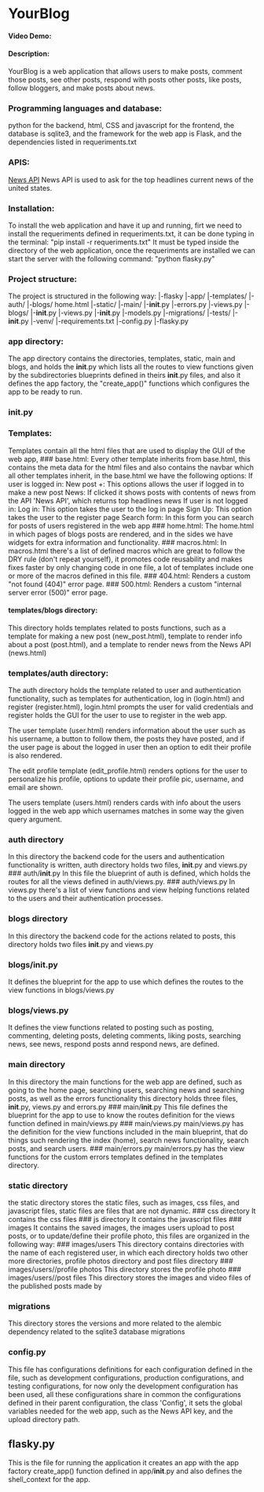 # YourBlog
#### Video Demo:  <URL HERE>
#### Description: 
  YourBlog is a web application that allows users to make posts, comment those posts, see other posts, respond with posts other posts, like posts, follow bloggers, and make posts about news.
  
### Programming languages and database:
  python for the backend, html, CSS and javascript for the frontend, the database is sqlite3, and the framework for the web app is Flask, and the dependencies listed in requeriments.txt

### APIS:
[News API](https://newsapi.org) News API is used to ask for the top headlines current news of the united states.

### Installation:
  To install the web application and have it up and running, firt we need to install the requeriments defined in requeriments.txt, it can be done typing in the terminal:
    "pip install -r requeriments.txt"
  It must be typed inside the directory of the web application, once the requeriments are installed we can start the server with the following command:
    "python flasky.py"

### Project structure:
  The project is structured in the following way:
  |-flasky
   |-app/
     |-templates/
       |-auth/
       |-blogs/
       home.html
     |-static/
     |-main/
       |-__init__.py
       |-errors.py
       |-views.py
      |-blogs/
       |-__init__.py
       |-views.py
   |-__init__.py
   |-models.py
 |-migrations/
 |-tests/
   |-__init__.py
 |-venv/
 |-requirements.txt
 |-config.py
 |-flasky.py

### app directory:
  The app directory contains the directories, templates, static, main and blogs, and holds the __init__.py which lists all the routes to view functions given by the subdirectories blueprints   defined in theirs __init__.py files, and also it defines the app factory, the "create_app()" functions which configures the app to be ready to run.
  ### __init__.py
  
  ### Templates:
  Templates contain all the html files that are used to display the GUI of the web app, 
    ### base.html:
    Every other template inherits from base.html, this contains the meta data for the html files and also contains the navbar
    which all other templates inherit, in the base.html we have the following options:
    If user is logged in:
      New post +: This options allows the user if logged in to make a new post
      News: If clicked it shows posts with contents of news from the API 'News API', which returns top headlines news
    If user is not logged in:
      Log in: This option takes the user to the log in page
      Sign Up: This option takes the user to the register page
    Search form: In this form you can search for posts of users registered in the web app
    ### home.html:
    The home.html in which pages of blogs posts are rendered, and in the sides we have widgets for extra information and functionality.
    ### macros.html:
    In macros.html there's a list of defined macros which are great to follow the DRY rule (don't repeat yourself), it promotes code reusability 
    and makes fixes faster by only changing code in one file, a lot of templates include one or more of the macros defined in this file.
    ### 404.html:
    Renders a custom "not found (404)" error page.
    ### 500.html:
    Renders a custom "internal server error (500)" error page.
    
  #### templates/blogs directory:
  This directory holds templates related to posts functions, such as a template for making a new post (new_post.html), template to render info about a post (post.html),
  and a template to render news from the News API (news.html)

  ### templates/auth directory:
  The auth directory holds the template related to user and authentication functionality, such as templates for authentication, log in (login.html) and register (register.html),
  login.html prompts the user for valid credentials and register holds the GUI for the user to use to register in the web app.

  The user template (user.html) renders information about the user such as his username, a button to follow them, the posts they have posted, and if the user page is about the logged in         user then an option to edit their profile is also rendered.

  The edit profile template (edit_profile.html) renders options for the user to personalize his profile, options to update their profile pic, username, and email are shown.

  The users template (users.html) renders cards with info about the users logged in the web app which usernames matches in some way the given query argument.

  ### auth directory
  In this directory the backend code for the users and authentication functionality is written, auth directory holds two files, __init__.py and views.py
    ### auth/__init__.py
    In this file the blueprint of auth is defined, which holds the routes for all the views defined in auth/views.py.
    ### auth/views.py
    In views.py there's a list of view functions and view helping functions related to the users and their authentication processes.
  
  ### blogs directory
  In this directory the backend code for the actions related to posts, this directory holds two files __init__.py and views.py
  ### blogs/__init__.py
  It defines the blueprint for the app to use which defines the routes to the view functions in blogs/views.py
  ### blogs/views.py
  It defines the view functions related to posting such as posting, commenting, deleting posts, deleting comments, liking posts, searching news,
  see news, respond posts annd respond news, are defined.

  ### main directory
  In this directory the main functions for the web app are defined, such as going to the home page, searching users, searching news and searching posts, as well as the errors functionality
  this directory holds three files, __init__.py, views.py and errors.py
    ### main/__init__.py
    This file defines the blueprint for the app to use to know the routes definition for the views function defined in main/views.py
    ### main/views.py
    main/views.py has the definition for the view functions included in the main blueprint, that do things such rendering the index (home), search news functionality, search posts, and 
    search users.
    ### main/errors.py
    main/errors.py has the view functions for the custom errors templates defined in the templates directory.

  ### static directory
  the static directory stores the static files, such as images, css files, and javascript files, static files are files that are not dynamic.
    ### css directory
    It contains the css files
    ### js directory
    It contains the javascript files
    ### images
    It contains the saved images, the images users upload to post posts, or to update/define their profile photo, this files are organized in the following way:
    ### images/users
    This directory contains directories with the name of each registered user, in which each directory holds two other more directories, profile photos directory and post files directory
    ### images/users/<user>/profile photos
    This directory stores the <user> profile photo
    ### images/users/<user>/post files
    This directory stores the images and video files of the published posts made by <user>

### migrations
This directory stores the versions and more related to the alembic dependency related to the sqlite3 database migrations

### config.py
This file has configurations definitions for each configuration defined in the file, such as development configurations, production configurations, and testing configurations,
for now only the development configuration has been used, all these configurations share in common the configurations defined in their parent configuration, the class 'Config', 
it sets the global variables needed for the web app, such as the News API key, and the upload directory path.

## flasky.py
This is the file for running the application it creates an app with the app factory create_app() function defined in app/__init__.py and also defines the shell_context for the app.



    
  
  

  

  
  
  

  
  
  

  


